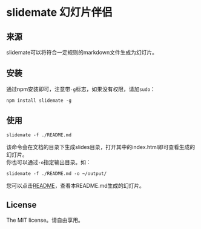 slidemate 幻灯片伴侣
=================
## 来源
slidemate可以将符合一定规则的markdown文件生成为幻灯片。
## 安装
通过npm安装即可，注意带`-g`标志，如果没有权限，请加`sudo`：
```
npm install slidemate -g
```
## 使用
```
slidemate -f ./README.md
```
该命令会在文档的目录下生成slides目录，打开其中的index.html即可查看生成的幻灯片。  
你也可以通过`-o`指定输出目录。如：
```
slidemate -f ./README.md -o ~/output/
```
您可以点击[README](http://html5ify.com/slidemate)，查看本README.md生成的幻灯片。
## License
The MIT license。请自由享用。
